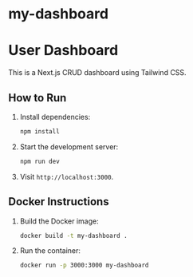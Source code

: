 # my-dashboard

# User Dashboard

This is a Next.js CRUD dashboard using Tailwind CSS.

## How to Run

1. Install dependencies:
   ```bash
   npm install
   ```
2. Start the development server:
   ```bash
   npm run dev
   ```
3. Visit `http://localhost:3000`.

## Docker Instructions
1. Build the Docker image:
   ```bash
   docker build -t my-dashboard .
   ```
2. Run the container:
   ```bash
   docker run -p 3000:3000 my-dashboard
   ```
